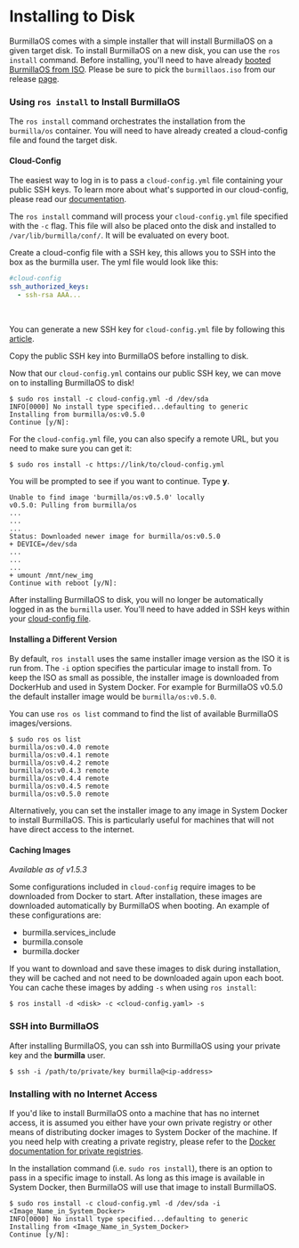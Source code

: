 # Installing to Disk

BurmillaOS comes with a simple installer that will install BurmillaOS on a given target disk. To install BurmillaOS on a new disk, you can use the `ros install` command. Before installing, you'll need to have already [booted BurmillaOS from ISO](/installation/workstation//boot-from-iso). Please be sure to pick the `burmillaos.iso` from our release [page](https://github.com/burmilla/os/releases).

### Using `ros install` to Install BurmillaOS

The `ros install` command orchestrates the installation from the `burmilla/os` container. You will need to have already created a cloud-config file and found the target disk.

#### Cloud-Config

The easiest way to log in is to pass a `cloud-config.yml` file containing your public SSH keys. To learn more about what's supported in our cloud-config, please read our [documentation](/configuration/#cloud-config).

The `ros install` command will process your `cloud-config.yml` file specified with the `-c` flag. This file will also be placed onto the disk and installed to `/var/lib/burmilla/conf/`. It will be evaluated on every boot.

Create a cloud-config file with a SSH key, this allows you to SSH into the box as the burmilla user. The yml file would look like this:

```yaml
#cloud-config
ssh_authorized_keys:
  - ssh-rsa AAA...
```

<br>

You can generate a new SSH key for `cloud-config.yml` file by following this [article](https://help.github.com/articles/generating-ssh-keys/).

Copy the public SSH key into BurmillaOS before installing to disk.

Now that our `cloud-config.yml` contains our public SSH key, we can move on to installing BurmillaOS to disk!

```
$ sudo ros install -c cloud-config.yml -d /dev/sda
INFO[0000] No install type specified...defaulting to generic
Installing from burmilla/os:v0.5.0
Continue [y/N]:
```

For the `cloud-config.yml` file, you can also specify a remote URL, but you need to make sure you can get it:

```
$ sudo ros install -c https://link/to/cloud-config.yml
```

You will be prompted to see if you want to continue. Type **y**.

```
Unable to find image 'burmilla/os:v0.5.0' locally
v0.5.0: Pulling from burmilla/os
...
...
...
Status: Downloaded newer image for burmilla/os:v0.5.0
+ DEVICE=/dev/sda
...
...
...
+ umount /mnt/new_img
Continue with reboot [y/N]:
```

After installing BurmillaOS to disk, you will no longer be automatically logged in as the `burmilla` user. You'll need to have added in SSH keys within your [cloud-config file](/configuration/#cloud-config).

#### Installing a Different Version

By default, `ros install` uses the same installer image version as the ISO it is run from. The `-i` option specifies the particular image to install from. To keep the ISO as small as possible, the installer image is downloaded from DockerHub and used in System Docker. For example for BurmillaOS v0.5.0 the default installer image would be `burmilla/os:v0.5.0`.

You can use `ros os list` command to find the list of available BurmillaOS images/versions.

```
$ sudo ros os list
burmilla/os:v0.4.0 remote
burmilla/os:v0.4.1 remote
burmilla/os:v0.4.2 remote
burmilla/os:v0.4.3 remote
burmilla/os:v0.4.4 remote
burmilla/os:v0.4.5 remote
burmilla/os:v0.5.0 remote
```

Alternatively, you can set the installer image to any image in System Docker to install BurmillaOS. This is particularly useful for machines that will not have direct access to the internet.

#### Caching Images

_Available as of v1.5.3_

Some configurations included in `cloud-config` require images to be downloaded from Docker to start. After installation, these images are downloaded automatically by BurmillaOS when booting. An example of these configurations are:

- burmilla.services_include
- burmilla.console
- burmilla.docker

If you want to download and save these images to disk during installation, they will be cached and not need to be downloaded again upon each boot. You can cache these images by adding `-s` when using `ros install`:

```
$ ros install -d <disk> -c <cloud-config.yaml> -s
```

### SSH into BurmillaOS

After installing BurmillaOS, you can ssh into BurmillaOS using your private key and the **burmilla** user.

```
$ ssh -i /path/to/private/key burmilla@<ip-address>
```

### Installing with no Internet Access

If you'd like to install BurmillaOS onto a machine that has no internet access, it is assumed you either have your own private registry or other means of distributing docker images to System Docker of the machine. If you need help with creating a private registry, please refer to the [Docker documentation for private registries](https://docs.docker.com/registry/).

In the installation command (i.e. `sudo ros install`), there is an option to pass in a specific image to install. As long as this image is available in System Docker, then BurmillaOS will use that image to install BurmillaOS.

```
$ sudo ros install -c cloud-config.yml -d /dev/sda -i <Image_Name_in_System_Docker>
INFO[0000] No install type specified...defaulting to generic
Installing from <Image_Name_in_System_Docker>
Continue [y/N]:
```
